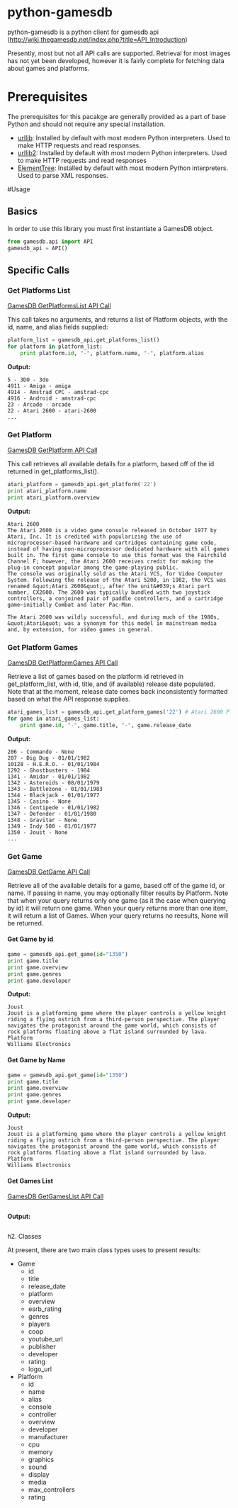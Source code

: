 python-gamesdb
==============

python-gamesdb is a python client for gamesdb api (http://wiki.thegamesdb.net/index.php?title=API_Introduction)

Presently, most but not all API calls are supported.  Retrieval for most images has not yet been developed, however it is
fairly complete for fetching data about games and platforms.

# Prerequisites
The prerequisites for this pacakge are generally provided as a part of base Python and should not require any special installation.

* [urllib](http://docs.python.org/2/library/urllib.html): Installed by default with most modern Python interpreters.  Used to make HTTP requests and read responses.
* [urllib2](http://docs.python.org/2/library/urllib2.html): Installed by default with most modern Python interpreters.  Used to make HTTP requests and read responses
* [ElementTree](http://docs.python.org/2/library/xml.etree.elementtree.html): Installed by default with most modern Python interpreters.  Used to parse XML responses.

#Usage

## Basics

In order to use this library you must first instantiate a GamesDB object.

```python
from gamesdb.api import API
gamesdb_api = API()
```

## Specific Calls

### Get Platforms List

[GamesDB GetPlatformsList API Call](http://wiki.thegamesdb.net/index.php?title=GetPlatformsList)

This call takes no arguments, and returns a list of Platform objects, with the id, name, and alias fields supplied:

```python
platform_list = gamesdb_api.get_platforms_list()
for platform in platform_list:
    print platform.id, "-", platform.name, "-", platform.alias
```

**Output:**

```
5 - 3DO - 3do
4911 - Amiga - amiga
4914 - Amstrad CPC - amstrad-cpc
4916 - Android - amstrad-cpc
23 - Arcade - arcade
22 - Atari 2600 - atari-2600
...
```


### Get Platform

[GamesDB GetPlatform API Call](http://wiki.thegamesdb.net/index.php?title=GetPlatform)

This call retrieves all available details for a platform, based off of the id returned in get_platforms_list().

```python
atari_platform = gamesdb_api.get_platform('22')
print atari_platform.name
print atari_platform.overview
```

**Output:**

```
Atari 2600
The Atari 2600 is a video game console released in October 1977 by Atari, Inc. It is credited with popularizing the use of microprocessor-based hardware and cartridges containing game code, instead of having non-microprocessor dedicated hardware with all games built in. The first game console to use this format was the Fairchild Channel F; however, the Atari 2600 receives credit for making the plug-in concept popular among the game-playing public.
The console was originally sold as the Atari VCS, for Video Computer System. Following the release of the Atari 5200, in 1982, the VCS was renamed &quot;Atari 2600&quot;, after the unit&#039;s Atari part number, CX2600. The 2600 was typically bundled with two joystick controllers, a conjoined pair of paddle controllers, and a cartridge game—initially Combat and later Pac-Man.

The Atari 2600 was wildly successful, and during much of the 1980s, &quot;Atari&quot; was a synonym for this model in mainstream media and, by extension, for video games in general.
```

### Get Platform Games

[GamesDB GetPlatformGames API Call](http://wiki.thegamesdb.net/index.php?title=GetPlatformGames)

Retrieve a list of games based on the platform id retrieved in get_platform_list, with id, title, and (if available) release date populated.  Note that at the moment, release date comes back inconsistently formatted based on what the API response supplies.

```python
atari_games_list = gamesdb_api.get_platform_games('22') # Atari 2600 Platform id
for game in atari_games_list:
    print game.id, "-", game.title, "-", game.release_date
```

**Output:**

```
206 - Commando - None
207 - Dig Dug - 01/01/1982
10128 - H.E.R.O. - 01/01/1984
1292 - Ghostbusters - 1984
1341 - Amidar - 01/01/1982
1342 - Asteroids - 08/01/1979
1343 - Battlezone - 01/01/1983
1344 - Blackjack - 01/01/1977
1345 - Casino - None
1346 - Centipede - 01/01/1982
1347 - Defender - 01/01/1980
1348 - Gravitar - None
1349 - Indy 500 - 01/01/1977
1350 - Joust - None
...
```
### Get Game

[GamesDB GetGame API Call](http://wiki.thegamesdb.net/index.php?title=GetGame)

Retrieve all of the available details for a game, based off of the game id, or name.  If passing in name, you may optionally filter results by Platform.  Note that when your query returns only one game (as it the case when querying by id) it will return one game.  When your query returns more than one item, it will return a list of Games.  When your query returns no reesults, None will be returned.

#### Get Game by id

```python
game = gamesdb_api.get_game(id="1350")
print game.title
print game.overview
print game.genres
print game.developer
```

**Output:**

```
Joust
Joust is a platforming game where the player controls a yellow knight riding a flying ostrich from a third-person perspective. The player navigates the protagonist around the game world, which consists of rock platforms floating above a flat island surrounded by lava.
Platform
Williams Electronics
```
#### Get Game by Name

```python
game = gamesdb_api.get_game(id="1350")
print game.title
print game.overview
print game.genres
print game.developer
```

**Output:**

```
Joust
Joust is a platforming game where the player controls a yellow knight riding a flying ostrich from a third-person perspective. The player navigates the protagonist around the game world, which consists of rock platforms floating above a flat island surrounded by lava.
Platform
Williams Electronics
```

#### Get Games List

[GamesDB GetGamesList API Call](http://wiki.thegamesdb.net/index.php?title=GetGamesList)

```python
```

**Output:**
```
```


h2. Classes

At present, there are two main class types uses to present results:

* Game
  * id
  * title
  * release_date
  * platform
  * overview
  * esrb_rating
  * genres
  * players
  * coop
  * youtube_url
  * publisher
  * developer
  * rating
  * logo_url
* Platform
  * id
  * name
  * alias
  * console
  * controller
  * overview
  * developer
  * manufacturer
  * cpu
  * memory
  * graphics
  * sound
  * display
  * media
  * max_controllers
  * rating
